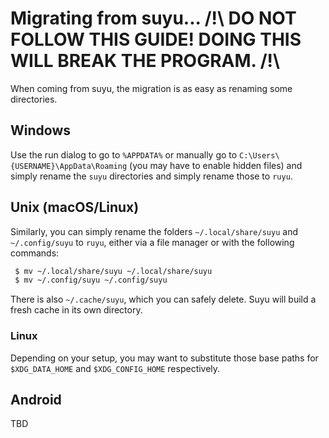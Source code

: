<!--
SPDX-FileCopyrightText: 2024 suyu Emulator Project
SPDX-License-Identifier: GPL-3.0-or-later
-->
# Migrating from suyu... /!\ DO NOT FOLLOW THIS GUIDE! DOING THIS WILL BREAK THE PROGRAM. /!\

When coming from suyu, the migration is as easy as renaming some directories.

## Windows

Use the run dialog to go to `%APPDATA%` or manually go to `C:\Users\{USERNAME}\AppData\Roaming` (you may have to enable hidden files) and simply rename the `suyu` directories and simply rename those to `ruyu`.

## Unix (macOS/Linux)
Similarly, you can simply rename the folders `~/.local/share/suyu` and `~/.config/suyu` to `ruyu`, either via a file manager or with the following commands:
```sh
 $ mv ~/.local/share/suyu ~/.local/share/suyu
 $ mv ~/.config/suyu ~/.config/suyu
```
There is also `~/.cache/suyu`, which you can safely delete. Suyu will build a fresh cache in its own directory.

### Linux
Depending on your setup, you may want to substitute those base paths for `$XDG_DATA_HOME` and `$XDG_CONFIG_HOME` respectively.

## Android
TBD
